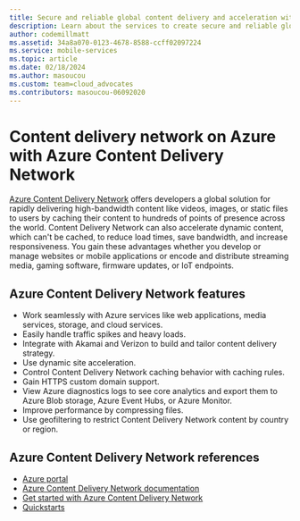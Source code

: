 ```yaml
---
title: Secure and reliable global content delivery and acceleration with Azure Content Delivery Network
description: Learn about the services to create secure and reliable global content delivery for mobile applications.
author: codemillmatt
ms.assetid: 34a8a070-0123-4678-8588-ccff02097224
ms.service: mobile-services
ms.topic: article
ms.date: 02/18/2024
ms.author: masoucou
ms.custom: team=cloud_advocates
ms.contributors: masoucou-06092020
---
```


# Content delivery network on Azure with Azure Content Delivery Network

[Azure Content Delivery Network](https://azure.microsoft.com/services/cdn/) offers developers a global solution for rapidly delivering high-bandwidth content like videos, images, or static files to users by caching their content to hundreds of points of presence across the world. Content Delivery Network can also accelerate dynamic content, which can't be cached, to reduce load times, save bandwidth, and increase responsiveness. You gain these advantages whether you develop or manage websites or mobile applications or encode and distribute streaming media, gaming software, firmware updates, or IoT endpoints.

## Azure Content Delivery Network features

- Work seamlessly with Azure services like web applications, media services, storage, and cloud services.
- Easily handle traffic spikes and heavy loads.
- Integrate with Akamai and Verizon to build and tailor content delivery strategy.
- Use dynamic site acceleration.
- Control Content Delivery Network caching behavior with caching rules.
- Gain HTTPS custom domain support.
- View Azure diagnostics logs to see core analytics and export them to Azure Blob storage, Azure Event Hubs, or Azure Monitor.
- Improve performance by compressing files.
- Use geofiltering to restrict Content Delivery Network content by country or region.

## Azure Content Delivery Network references

- [Azure portal](https://portal.azure.com)
- [Azure Content Delivery Network documentation](/azure/cdn/)
- [Get started with Azure Content Delivery Network](/azure/cdn/cdn-create-new-endpoint)
- [Quickstarts](/azure/cdn/cdn-create-new-endpoint)
